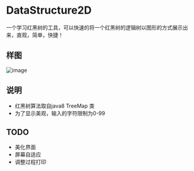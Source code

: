 # DataStructure2D
一个学习红黑树的工具，可以快速的将一个红黑树的逻辑树以图形的方式展示出来，直观，简单，快捷！

## 样图
![image](https://github.com/gdggfb/DataStructure2D/raw/master/image/p.png)

## 说明
+ 红黑树算法取自java8 TreeMap 类
+ 为了显示美观，输入的字符限制为0-99

## TODO
+ 美化界面
+ 屏幕自适应
+ 调整过程打印
